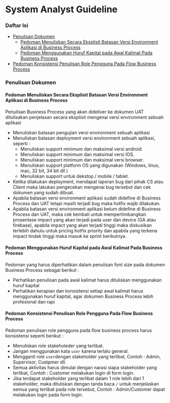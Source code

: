 System Analyst Guideline
====================

### Daftar Isi

- [Penulisan Dokumen](#penulisan-dokumen)
   - [Pedoman Menuliskan Secara Eksplisit Batasan Versi Environment Aplikasi di Business Process](#pedoman-menuliskan-secara-eksplisit-batasan-versi-environment-aplikasi-di-business-process)
   - [Pedoman Menggunakan Huruf Kapital pada Awal Kalimat Pada Business Process](#pedoman-menggunakan-huruf-kapital-pada-awal-kalimat-pada-business-process)
 - [Pedoman Konsistensi Penulisan Role Pengguna Pada Flow Business Process](#pedoman-konsistensi-penulisan-role-pengguna-pada-flow-business-process)
 
 ### Penulisan Dokumen
 #### Pedoman Menuliskan Secara Eksplisit Batasan Versi Environment Aplikasi di Business Process
 Penulisan Business Process yang akan dideliver ke dokumen UAT ditulisakan penjelasan secara eksplisit mengenai versi environment sebuah aplikasi 
 - Menuliskan batasan pengujian versi environment sebuah aplikasi
 - Menuliskan batasan deployment versi environment sebuah aplikasi, seperti :
   - Menuliskan support minimum dan maksimal versi android.
   - Menuliskan support minimum dan maksimal versi IOS.
   - Menuliskan support minimum dan maksimal versi browser.
   - Menuliskan support platform OS yang digunakan (Windows, linux, mac, 32 bit, 34 bit dll )
   - Menuliskan support untuk dekstop / mobile / tablet. 
- Ketika dilakukan deployment, mendapat laporan bug dari pihak CS atau Client maka lakukan pengecekan mengenai bug tersebut dan cek dokumen yang sudah dibuat.
- Apabila batasan versi environment aplikasi sudah didefine di Business Process dan UAT tetapi masih terjadi bug maka hotfix wajib dilakukan.
- Apabila batasan versi environment aplikasi belum didefine di Business Process dan UAT, maka cek kembali untuk mempertimbangkan prosentase impact yang akan terjadi pada user dan device (GA atau firebase), apabila impact yang akan terjadi tinggi maka diskusikan terlebih dahulu untuk pricing hotfix priority dan apabila yang terkena impact tindak tinggi maka masuk ke sprint berikutnya.

#### Pedoman Menggunakan Huruf Kapital pada Awal Kalimat Pada Business Process
Pedoman yang harus diperhatikan dalam penulisan font size pada dokumen Business Process sebagai berikut :
- Perhatikan penulisan pada awal kalimat harus dituliskan menggunakan huruf kapital
- Perhatikan kerapian dan konsistensi setiap awal kalimat harus menggunakan huruf kapital, agar dokumen Business Process lebih profesional dan rapi 

#### Pedoman Konsistensi Penulisan Role Pengguna Pada Flow Business Process
Pedoman penulisan role pengguna pada flow business process harus konsistensi seperti berikut : 
- Menuliskan role stakeholeder yang terlibat.
- Jangan menggunakan kata `user` karena terlalu general.
- Mengganti role `user`dengan stakeholder yang terlibat, Contoh : Admin, Supervisor, Custpmer dll.
- Semua aktivitas harus dimulai dengan narasi siapa stakeholder yang terlibat, Contoh : Customer melakukan login di form login.
- Jika terdapat stakeholder yang terlibat dalam 1 role lebih dari 1 stakeholder, maka dituliskan dengan tanda baca `/` untuk menjelaskan semua yang terlibat pada role tersebut, Contoh : Admin/Customer dapat melakukan login pada form login.
